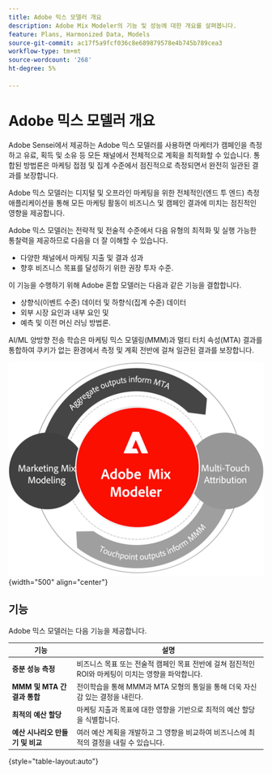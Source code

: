 ```yaml
---
title: Adobe 믹스 모델러 개요
description: Adobe Mix Modeler의 기능 및 성능에 대한 개요를 살펴봅니다.
feature: Plans, Harmonized Data, Models
source-git-commit: ac17f5a9fcf036c8e689879578e4b745b789cea3
workflow-type: tm+mt
source-wordcount: '268'
ht-degree: 5%

---
```



# Adobe 믹스 모델러 개요

Adobe Sensei에서 제공하는 Adobe 믹스 모델러를 사용하면 마케터가 캠페인을 측정하고 유료, 획득 및 소유 등 모든 채널에서 전체적으로 계획을 최적화할 수 있습니다. 통합된 방법론은 마케팅 접점 및 집계 수준에서 점진적으로 측정되면서 완전히 일관된 결과를 보장합니다.

Adobe 믹스 모델러는 디지털 및 오프라인 마케팅을 위한 전체적인(엔드 투 엔드) 측정 애플리케이션을 통해 모든 마케팅 활동이 비즈니스 및 캠페인 결과에 미치는 점진적인 영향을 제공합니다.

Adobe 믹스 모델러는 전략적 및 전술적 수준에서 다음 유형의 최적화 및 실행 가능한 통찰력을 제공하므로 다음을 더 잘 이해할 수 있습니다.

* 다양한 채널에서 마케팅 지출 및 결과 성과
* 향후 비즈니스 목표를 달성하기 위한 권장 투자 수준.


이 기능을 수행하기 위해 Adobe 혼합 모델러는 다음과 같은 기능을 결합합니다.

* 상향식(이벤트 수준) 데이터 및 하향식(집계 수준) 데이터
* 외부 시장 요인과 내부 요인 및
* 예측 및 이전 머신 러닝 방법론.

AI/ML 양방향 전송 학습은 마케팅 믹스 모델링(MMM)과 멀티 터치 속성(MTA) 결과를 통합하여 쿠키가 없는 환경에서 측정 및 계획 전반에 걸쳐 일관된 결과를 보장합니다.

![양방향 전송 학습](../assets/birdirectional-transfer-learning.png){width="500" align="center"}


## 기능

Adobe 믹스 모델러는 다음 기능을 제공합니다.

| 기능 | 설명 |
|---|---|
| **증분 성능 측정** | 비즈니스 목표 또는 전술적 캠페인 목표 전반에 걸쳐 점진적인 ROI와 마케팅이 미치는 영향을 파악합니다. |
| **MMM 및 MTA 간 결과 통합** | 전이학습을 통해 MMM과 MTA 모형의 통일을 통해 더욱 자신감 있는 결정을 내린다. |
| **최적의 예산 할당** | 마케팅 지출과 목표에 대한 영향을 기반으로 최적의 예산 할당을 식별합니다. |
| **예산 시나리오 만들기 및 비교** | 여러 예산 계획을 개발하고 그 영향을 비교하여 비즈니스에 최적의 결정을 내릴 수 있습니다. |

{style="table-layout:auto"}









